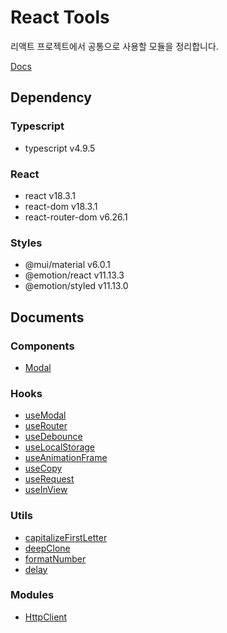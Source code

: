 # React Tools

리액트 프로젝트에서 공통으로 사용할 모듈을 정리합니다.

[Docs](https://haesoo-y.github.io/react-tools/index.html)

## Dependency

### Typescript

- typescript v4.9.5

### React

- react v18.3.1
- react-dom v18.3.1
- react-router-dom v6.26.1

### Styles

- @mui/material v6.0.1
- @emotion/react v11.13.3
- @emotion/styled v11.13.0

## Documents

### Components

- [Modal](https://haesoo-y.github.io/react-tools/functions/components.Modal.html)

### Hooks

- [useModal](https://haesoo-y.github.io/react-tools/functions/hooks.useModal.html)
- [useRouter](https://haesoo-y.github.io/react-tools/functions/hooks.useRouter.html)
- [useDebounce](https://haesoo-y.github.io/react-tools/functions/hooks.useDebounce.html)
- [useLocalStorage](https://haesoo-y.github.io/react-tools/functions/hooks.useLocalStorage.html)
- [useAnimationFrame](https://haesoo-y.github.io/react-tools/functions/hooks.useAnimationFrame.html)
- [useCopy](https://haesoo-y.github.io/react-tools/functions/hooks.useCopy.html)
- [useRequest](https://haesoo-y.github.io/react-tools/functions/hooks.useRequest.html)
- [useInView](https://haesoo-y.github.io/react-tools/functions/hooks.useInView.html)

### Utils

- [capitalizeFirstLetter](https://haesoo-y.github.io/react-tools/functions/utils.capitalizeFirstLetter.html)
- [deepClone](https://haesoo-y.github.io/react-tools/functions/utils.deepClone.html)
- [formatNumber](https://haesoo-y.github.io/react-tools/functions/utils.formatNumber.html)
- [delay](https://haesoo-y.github.io/react-tools/functions/utils.delay.html)

### Modules

- [HttpClient](https://haesoo-y.github.io/react-tools/classes/modules.HttpClient.html)
